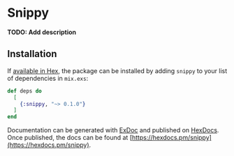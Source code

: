 # Snippy

**TODO: Add description**

## Installation

If [available in Hex](https://hex.pm/docs/publish), the package can be installed
by adding `snippy` to your list of dependencies in `mix.exs`:

```elixir
def deps do
  [
    {:snippy, "~> 0.1.0"}
  ]
end
```

Documentation can be generated with [ExDoc](https://github.com/elixir-lang/ex_doc)
and published on [HexDocs](https://hexdocs.pm). Once published, the docs can
be found at [https://hexdocs.pm/snippy](https://hexdocs.pm/snippy).

